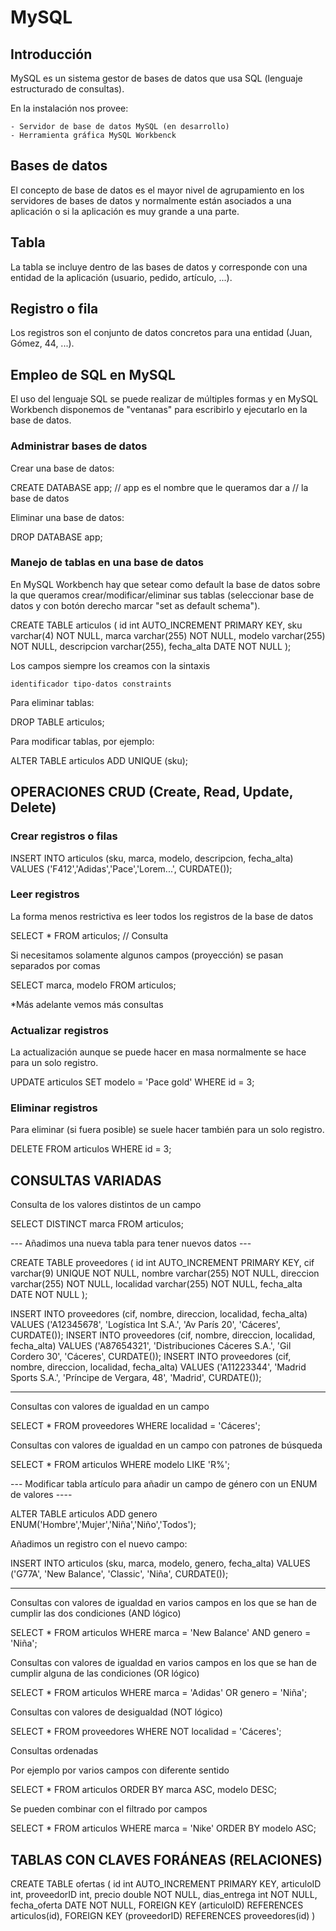 # MySQL

## Introducción

MySQL es un sistema gestor de bases de datos que usa SQL (lenguaje estructurado de consultas).

En la instalación nos provee:

    - Servidor de base de datos MySQL (en desarrollo)
    - Herramienta gráfica MySQL Workbenck

## Bases de datos

El concepto de base de datos es el mayor nivel de agrupamiento
en los servidores de bases de datos y normalmente están asociados
a una aplicación o si la aplicación es muy grande a una parte.

## Tabla

La tabla se incluye dentro de las bases de datos y corresponde con
una entidad de la aplicación (usuario, pedido, artículo, ...).

## Registro o fila

Los registros son el conjunto de datos concretos para una entidad (Juan, Gómez, 44, ...).

## Empleo de SQL en MySQL

El uso del lenguaje SQL se puede realizar de múltiples formas 
y en MySQL Workbench disponemos de "ventanas" para escribirlo
y ejecutarlo en la base de datos.

### Administrar bases de datos

Crear una base de datos:

CREATE DATABASE app; // app es el nombre que le queramos dar a 
                     // la base de datos

Eliminar una base de datos:

DROP DATABASE app; 

### Manejo de tablas en una base de datos

En MySQL Workbench hay que setear como default la base
de datos sobre la que queramos crear/modificar/eliminar
sus tablas (seleccionar base de datos y con botón
derecho marcar "set as default schema").

CREATE TABLE articulos (
	id int AUTO_INCREMENT PRIMARY KEY,
    sku varchar(4) NOT NULL,
    marca varchar(255) NOT NULL,
    modelo varchar(255) NOT NULL,
    descripcion varchar(255),
    fecha_alta DATE NOT NULL
);

Los campos siempre los creamos con la sintaxis

    identificador tipo-datos constraints

Para eliminar tablas:

DROP TABLE articulos;

Para modificar tablas, por ejemplo:

ALTER TABLE articulos
ADD UNIQUE (sku);

## OPERACIONES CRUD (Create, Read, Update, Delete)

### Crear registros o filas

INSERT INTO articulos (sku, marca, modelo, descripcion, fecha_alta)
VALUES ('F412','Adidas','Pace','Lorem...', CURDATE());

### Leer registros

La forma menos restrictiva es leer todos los registros
de la base de datos

SELECT * FROM articulos; // Consulta

Si necesitamos solamente algunos campos (proyección) se pasan
separados por comas

SELECT marca, modelo FROM articulos;

*Más adelante vemos más consultas

### Actualizar registros

La actualización aunque se puede hacer en masa normalmente se hace
para un solo registro.

UPDATE articulos
SET modelo = 'Pace gold'
WHERE id = 3;

### Eliminar registros

Para eliminar (si fuera posible) se suele hacer también
para un solo registro.

DELETE FROM articulos
WHERE id = 3;

## CONSULTAS VARIADAS

Consulta de los valores distintos de un campo

SELECT DISTINCT marca
FROM articulos;

--- Añadimos una nueva tabla para tener nuevos datos ---

CREATE TABLE proveedores (
	id int AUTO_INCREMENT PRIMARY KEY,
    cif varchar(9) UNIQUE NOT NULL,
    nombre varchar(255) NOT NULL,
    direccion varchar(255) NOT NULL,
    localidad varchar(255) NOT NULL,
    fecha_alta DATE NOT NULL
);

INSERT INTO proveedores (cif, nombre, direccion, localidad, fecha_alta)
VALUES ('A12345678', 
        'Logística Int S.A.',
        'Av París 20',
        'Cáceres',
        CURDATE());
INSERT INTO proveedores (cif, nombre, direccion, localidad, fecha_alta)
VALUES ('A87654321', 
        'Distribuciones Cáceres S.A.',
        'Gil Cordero 30',
        'Cáceres',
        CURDATE());
INSERT INTO proveedores (cif, nombre, direccion, localidad, fecha_alta)
VALUES ('A11223344', 
        'Madrid Sports S.A.',
        'Príncipe de Vergara, 48',
        'Madrid',
        CURDATE());    

-------------------------------

Consultas con valores de igualdad en un campo

SELECT *
FROM proveedores
WHERE localidad = 'Cáceres';

Consultas con valores de igualdad en un campo 
con patrones de búsqueda

SELECT *
FROM articulos
WHERE modelo LIKE 'R%';

--- Modificar tabla artículo para añadir un campo
de género con un ENUM de valores ----

ALTER TABLE articulos
ADD genero ENUM('Hombre','Mujer','Niña','Niño','Todos');

Añadimos un registro con el nuevo campo:

INSERT INTO articulos (sku, marca, modelo, genero, fecha_alta)
VALUES ('G77A',
        'New Balance', 
        'Classic', 
        'Niña',
        CURDATE());

-------------------------------------

Consultas con valores de igualdad en varios campos
en los que se han de cumplir las dos condiciones (AND lógico)

SELECT *
FROM articulos
WHERE marca = 'New Balance' AND genero = 'Niña';

Consultas con valores de igualdad en varios campos
en los que se han de cumplir alguna de las condiciones (OR lógico)

SELECT *
FROM articulos
WHERE marca = 'Adidas' OR genero = 'Niña';

Consultas con valores de desigualdad (NOT lógico)

SELECT *
FROM proveedores
WHERE NOT localidad = 'Cáceres';

Consultas ordenadas

Por ejemplo por varios campos con diferente sentido

SELECT *
FROM articulos
ORDER BY marca ASC, modelo DESC;

Se pueden combinar con el filtrado por campos

SELECT *
FROM articulos
WHERE marca = 'Nike'
ORDER BY modelo ASC;

## TABLAS CON CLAVES FORÁNEAS (RELACIONES)

CREATE TABLE ofertas (
    id int AUTO_INCREMENT PRIMARY KEY,
    articuloID int,
    proveedorID int,
    precio double NOT NULL,
    dias_entrega int NOT NULL,
    fecha_oferta DATE NOT NULL,
    FOREIGN KEY (articuloID) REFERENCES articulos(id),
    FOREIGN KEY (proveedorID) REFERENCES proveedores(id)
)